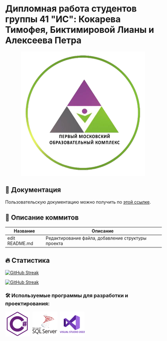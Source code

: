 # Дипломная работа студентов группы 41 "ИС": Кокарева Тимофея, Биктимировой Лианы и Алексеева Петра
<p align="center">
  <img src="https://github.com/TimofeyKokarev/ICONS/blob/main/041871901a1308c5f9b1ce98b96c8111.png?raw=true" width="400" height="400"/>&nbsp;
</p>


<!-- Пользовательская документация-->
## :book: Документация
Пользовательскую документацию можно получить по [этой ссылке](---).

<!--описание коммитов-->
## :memo: Описание коммитов
| Название         | Описание                                                |
|------------------|---------------------------------------------------------|
| edit README.md   | Редактирование файла, добавление структуры проекта      |


## :fire: Статистика
[![GitHub Streak](https://streak-stats.demolab.com?user=Timofey_Kokarev&locale=ru&layout=compact&theme=vision-friendly-dark&card_width=500&card_height=200)](https://git.io/streak-stats)

[![GitHub Streak](https://github-readme-stats.vercel.app/api/top-langs?username=TimofeyKokarev&locale=ru&layout=compact&theme=vision-friendly-dark&card_width=500&card_height=200)](https://github.com/anuraghazra/github-readme-stats)


### :hammer_and_wrench: Используемые программы для разработки и проектирования:
<div>
  <img src="https://raw.githubusercontent.com/devicons/devicon/6910f0503efdd315c8f9b858234310c06e04d9c0/icons/csharp/csharp-line.svg" title="С#" alt="C#" width="80" height="80"/>&nbsp;
  <img src="https://raw.githubusercontent.com/devicons/devicon/6910f0503efdd315c8f9b858234310c06e04d9c0/icons/microsoftsqlserver/microsoftsqlserver-original-wordmark.svg" title="MS SQL" alt="MS SQL" width="80" height="80"/>&nbsp;
  <img src="https://raw.githubusercontent.com/devicons/devicon/6910f0503efdd315c8f9b858234310c06e04d9c0/icons/visualstudio/visualstudio-original-wordmark.svg" title="VISUAL STUDIO" alt="VISUAL STUDIO" width="80" height="80"/>&nbsp;
